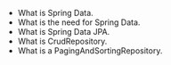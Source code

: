 - What is Spring Data.
- What is the need for Spring Data.
- What is Spring Data JPA.
- What is CrudRepository.
- What is a PagingAndSortingRepository.
